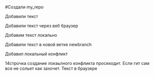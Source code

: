 #Создали my_repo

Добавили текст

Добавили текст через веб браузер

Добавим текст локально

Добавили текст в новой ветке newbranch

Добавил локальный конфликт 


14строчка создание локаьлного конфликта просиходит. Если гит сам все не сольет как захочет. Текст в браузере

